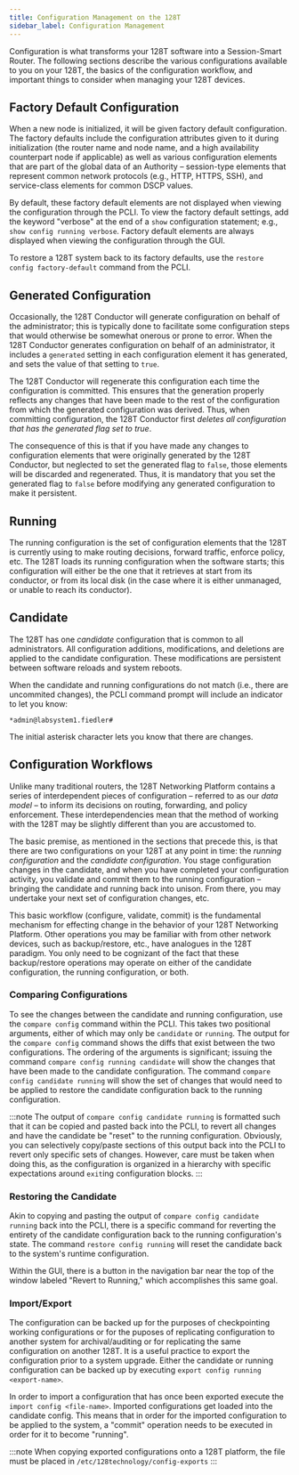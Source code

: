 ```yaml
---
title: Configuration Management on the 128T
sidebar_label: Configuration Management
---
```


Configuration is what transforms your 128T software into a Session-Smart Router. The following sections describe the various configurations available to you on your 128T, the basics of the configuration workflow, and important things to consider when managing your 128T devices.

## Factory Default Configuration

When a new node is initialized, it will be given factory default configuration. The factory defaults include the configuration attributes given to it during initialization (the router name and node name, and a high availability counterpart node if applicable) as well as various configuration elements that are part of the global data of an Authority – session-type elements that represent common network protocols (e.g., HTTP, HTTPS, SSH), and service-class elements for common DSCP values.

By default, these factory default elements are not displayed when viewing the configuration through the PCLI. To view the factory default settings, add the keyword "verbose" at the end of a `show` configuration statement; e.g., `show config running verbose`. Factory default elements are always displayed when viewing the configuration through the GUI.

To restore a 128T system back to its factory defaults, use the `restore config factory-default` command from the PCLI.

## Generated Configuration

Occasionally, the 128T Conductor will generate configuration on behalf of the administrator; this is typically done to facilitate some configuration steps that would otherwise be somewhat onerous or prone to error. When the 128T Conductor generates configuration on behalf of an administrator, it includes a `generated` setting in each configuration element it has generated, and sets the value of that setting to `true`.

The 128T Conductor will regenerate this configuration each time the configuration is committed. This ensures that the generation properly reflects any changes that have been made to the rest of the configuration from which the generated configuration was derived. Thus, when committing configuration, the 128T Conductor first *deletes all configuration that has the generated flag set to true*.

The consequence of this is that if you have made any changes to configuration elements that were originally generated by the 128T Conductor, but neglected to set the generated flag to `false`, those elements will be discarded and regenerated. Thus, it is mandatory that you set the generated flag to `false` before modifying any generated configuration to make it persistent.

## Running

The running configuration is the set of configuration elements that the 128T is currently using to make routing decisions, forward traffic, enforce policy, etc. The 128T loads its running configuration when the software starts; this configuration will either be the one that it retrieves at start from its conductor, or from its local disk (in the case where it is either unmanaged, or unable to reach its conductor).

## Candidate

The 128T has one *candidate* configuration that is common to all administrators. All configuration additions, modifications, and deletions are applied to the candidate configuration. These modifications are persistent between software reloads and system reboots.

When the candidate and running configurations do not match (i.e., there are uncommited changes), the PCLI command prompt will include an indicator to let you know:

```
*admin@labsystem1.fiedler#
```

The initial asterisk character lets you know that there are changes.

## Configuration Workflows

Unlike many traditional routers, the 128T Networking Platform contains a series of interdependent pieces of configuration – referred to as our *data model* – to inform its decisions on routing, forwarding, and policy enforcement. These interdependencies mean that the method of working with the 128T may be slightly different than you are accustomed to.

The basic premise, as mentioned in the sections that precede this, is that there are two configurations on your 128T at any point in time: the *running configuration* and the *candidate configuration*. You stage configuration changes in the candidate, and when you have completed your configuration activity, you validate and commit them to the running configuration – bringing the candidate and running back into unison. From there, you may undertake your next set of configuration changes, etc.

This basic workflow (configure, validate, commit) is the fundamental mechanism for effecting change in the behavior of your 128T Networking Platform. Other operations you may be familiar with from other network devices, such as backup/restore, etc., have analogues in the 128T paradigm. You only need to be cognizant of the fact that these backup/restore operations may operate on either of the candidate configuration, the running configuration, or both.

### Comparing Configurations

To see the changes between the candidate and running configuration, use the `compare config` command within the PCLI. This takes two positional arguments, either of which may only be `candidate` or `running`. The output for the `compare config` command shows the diffs that exist between the two configurations. The ordering of the arguments is significant; issuing the command `compare config running candidate` will show the changes that have been made to the candidate configuration. The command `compare config candidate running` will show the set of changes that would need to be applied to restore the candidate configuration back to the running configuration.

:::note
The output of `compare config candidate running` is formatted such that it can be copied and pasted back into the PCLI, to revert all changes and have the candidate be "reset" to the running configuration. Obviously, you can selectively copy/paste sections of this output back into the PCLI to revert only specific sets of changes. However, care must be taken when doing this, as the configuration is organized in a hierarchy with specific expectations around `exit`ing configuration blocks.
:::

### Restoring the Candidate

Akin to copying and pasting the output of `compare config candidate running` back into the PCLI, there is a specific command for reverting the entirety of the candidate configuration back to the running configuration's state. The command `restore config running` will reset the candidate back to the system's runtime configuration.

Within the GUI, there is a button in the navigation bar near the top of the window labeled "Revert to Running," which accomplishes this same goal.

### Import/Export

The configuration can be backed up for the purposes of checkpointing working configurations or for the puposes of replicating configuration to another system for archival/auditing or for replicating the same configuration on another 128T.  It is a useful practice to export the configuration prior to a system upgrade.  Either the candidate or running configuration can be backed up by executing `export config running <export-name>`.

In order to import a configuration that has once been exported execute the `import config <file-name>`.  Imported configurations get loaded into the candidate config.  This means that in order for the imported configuration to be applied to the system, a "commit" operation needs to be executed in order for it to become "running".

:::note
When copying exported configurations onto a 128T platform, the file must be placed in `/etc/128technology/config-exports` 
:::